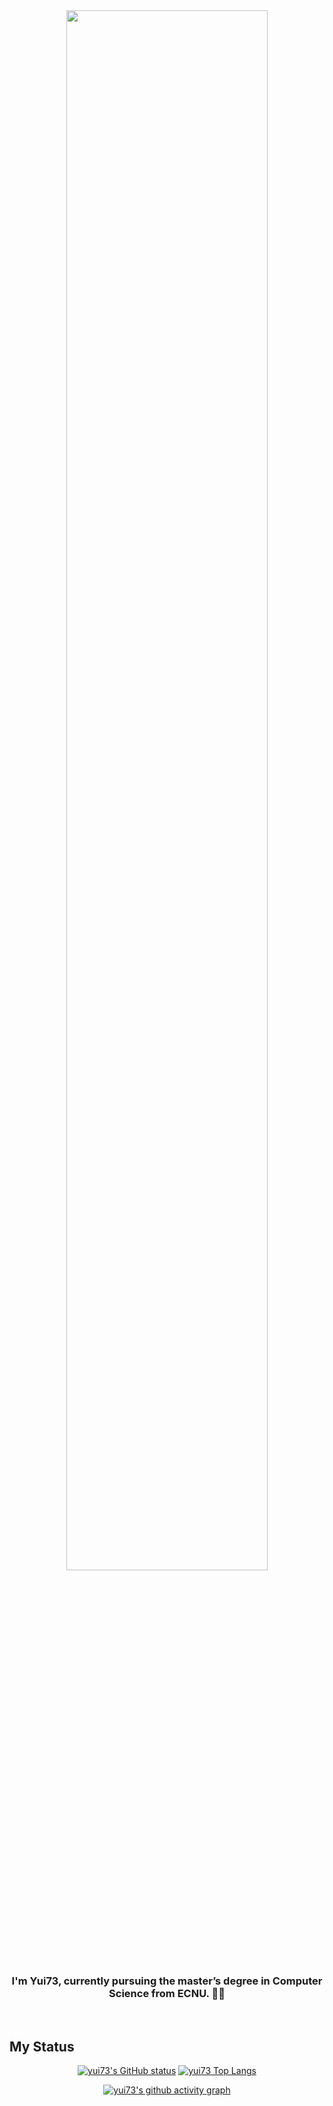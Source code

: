 <!-- # Hi there 👋

## I am yui73 ~ 

### [![](https://img.shields.io/badge/blog-yui73-pink.svg)]([linkUrl](https://yui73.github.io/))

![](https://rishavanand.github.io/static/images/greetings.gif)

-->

<!-- ![yui73's Blog](https://img.shields.io/badge/blog-yui73-pink"):![yui73's Blog](https://yui73.github.io/) -->

<div align="center">

 <img src="https://rishavanand.github.io/static/images/greetings.gif" align="center" style="width: 80%" />

</div>


 ### <div align="center">I'm Yui73, currently pursuing the master’s degree in Computer Science from ECNU. 👩‍💻</div>
 
 <br />
 
 ## My Status  
 
 <div align="center">

 [![yui73's GitHub status](https://github-readme-stats.vercel.app/api?username=yui73)](https://github.com/yui73/github-readme-stats)  [![yui73 Top Langs](https://github-readme-stats.vercel.app/api/top-langs/?username=yui73&hide=less,EJS)](https://github.com/yui73/github-readme-stats)

 [![yui73's github activity graph](https://github-readme-activity-graph.cyclic.app/graph?username=yui73&theme=minimal)](https://github.com/yui73/github-readme-activity-graph)

</div>



<!--

 <div align="center"> <img src="https://activity-graph.herokuapp.com/graph?username=yui73&theme=xcode" /> </div>

-->

<!--
**yui73/yui73** is a ✨ _special_ ✨ repository because its `README.md` (this file) appears on your GitHub profile.

Here are some ideas to get you started:

- 🔭 I’m currently working on ...
- 🌱 I’m currently learning ...
- 👯 I’m looking to collaborate on ...
- 🤔 I’m looking for help with ...
- 💬 Ask me about ...
- 📫 How to reach me: ...
- 😄 Pronouns: ...
- ⚡ Fun fact: ...
-->
